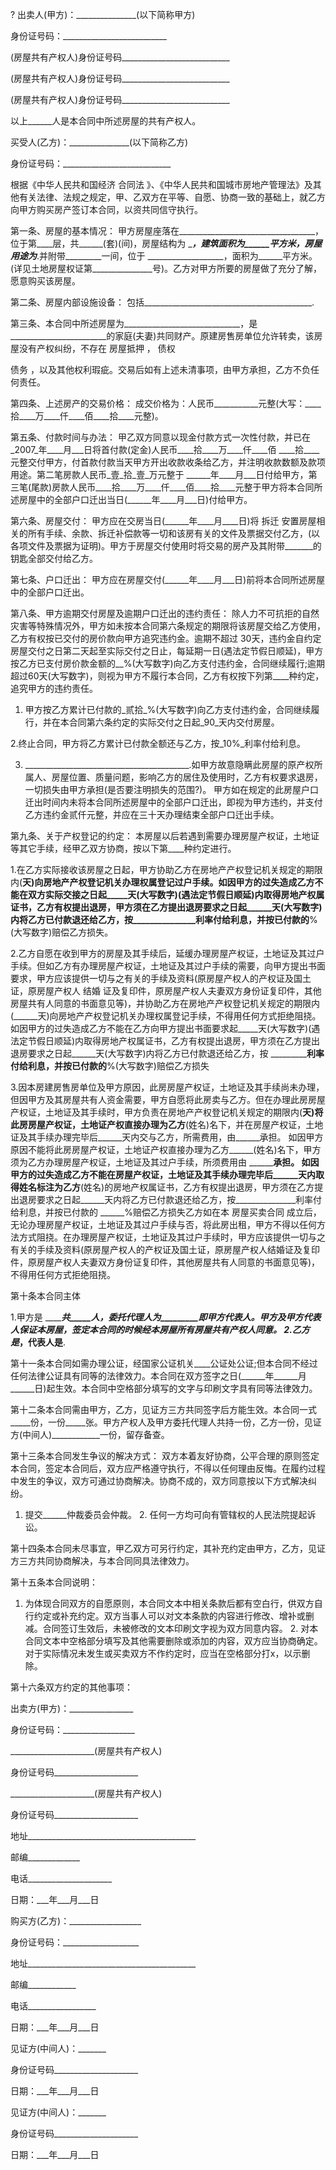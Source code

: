 
 



?
出卖人(甲方)：_______________(以下简称甲方)


身份证号码：__________________________


(房屋共有产权人)身份证号码___________________________


(房屋共有产权人)身份证号码___________________________


(房屋共有产权人)身份证号码___________________________


以上______人是本合同中所述房屋的共有产权人。


买受人(乙方)：_______________(以下简称乙方)


身份证号码：___________________________


根据《中华人民共和国经济
合同法
》、《中华人民共和国城市房地产管理法》及其他有关法律、法规之规定，甲、乙双方在平等、自愿、协商一致的基础上，就乙方向甲方购买房产签订本合同，以资共同信守执行。


第一条、房屋的基本情况： 甲方房屋座落在__________________________________，位于第____层，共______(套)(间)，房屋结构为 ________，建筑面积为______平方米，房屋用途为_______.并附带_________一间，位于 ___________________，面积为______平方米。(详见土地房屋权证第_______________号)。乙方对甲方所要的房屋做了充分了解，愿意购买该房屋。


第二条、房屋内部设施设备： 包括__________________________________________.


第三条、本合同中所述房屋为_____________________________，是________________________的家庭(夫妻)共同财产。原建房售房单位允许转卖，该房屋没有产权纠纷，不存在
房屋抵押
，
债权

债务
，以及其他权利瑕疵。交易后如有上述未清事项，由甲方承担，乙方不负任何责任。


第四条、上述房产的交易价格： 成交价格为：人民币___________元整(大写：____拾____万____仟____佰____拾____元整)。


第五条、付款时间与办法： 甲乙双方同意以现金付款方式一次性付款，并已在_2007_年____月___日将首付款(定金)人民币____拾____万____仟____佰 ____拾____元整交付甲方，付首款付款当天甲方开出收款收条给乙方，并注明收款数额及款项用途。第二笔房款人民币_壹_拾_壹_万元整于 ______年____月___日付给甲方，第三笔(尾款)房款人民币____拾____万____仟____佰____拾____元整于甲方将本合同所述房屋中的全部户口迁出当日(______年____月___日)付给甲方。


第六条、房屋交付： 甲方应在交房当日(______年____月____日)将
拆迁
安置房屋相关的所有手续、余款、拆迁补偿款等一切和该房有关的文件及票据交付乙方，(以各项文件及票据为证明)。甲方于房屋交付使用时将交易的房产及其附带_______的钥匙全部交付给乙方。


第七条、户口迁出： 甲方应在房屋交付(______年____月___日)前将本合同所述房屋中的全部户口迁出。


第八条、甲方逾期交付房屋及逾期户口迁出的违约责任： 除人力不可抗拒的自然灾害等特殊情况外，甲方如未按本合同第六条规定的期限将该房屋交给乙方使用，乙方有权按已交付的房价款向甲方追究违约金。逾期不超过 30天，违约金自约定房屋交付之日第二天起至实际交付之日止，每延期一日(遇法定节假日顺延)，甲方按乙方已支付房价款金额的__%(大写数字)向乙方支付违约金，合同继续履行;逾期超过60天(大写数字)，则视为甲方不履行本合同，乙方有权按下列第____种约定，追究甲方的违约责任。


1. 甲方按乙方累计已付款的_贰拾_%(大写数字)向乙方支付违约金，合同继续履行，并在本合同第六条约定的实际交付之日起_90_天内交付房屋。


2.终止合同，甲方将乙方累计已付款全额还与乙方，按_10%_利率付给利息。


3. _________________________________________.如甲方故意隐瞒此房屋的原产权所属人、房屋位置、质量问题，影响乙方的居住及使用时，乙方有权要求退房，一切损失由甲方承担(是否要注明损失的范围?)。 甲方如在规定的此房屋户口迁出时间内未将本合同所述房屋中的全部户口迁出，即视为甲方违约，并支付乙方违约金贰仟元整，并应在三十天办理结束全部户口迁出手续。


第九条、关于产权登记的约定： 本房屋以后若遇到需要办理房屋产权证，土地证等其它手续，经甲乙双方协商，按以下第____种约定进行。


1.在乙方实际接收该房屋之日起，甲方协助乙方在房地产产权登记机关规定的期限内(______天)向房地产产权登记机关办理权属登记过户手续。如因甲方的过失造成乙方不能在双方实际交接之日起_____天(大写数字)(遇法定节假日顺延)内取得房地产权属证书，乙方有权提出退房，甲方须在乙方提出退房要求之日起______天(大写数字)内将乙方已付款退还给乙方，按_______________利率付给利息，并按已付款的______%(大写数字)赔偿乙方损失。


2.乙方自愿在收到甲方的房屋及其手续后，延缓办理房屋产权证，土地证及其过户手续。但如乙方有办理房屋产权证，土地证及其过户手续的需要，向甲方提出书面要求，甲方应该提供一切与之有关的手续及资料(原房屋产权人的产权证及国土证，原房屋产权人
结婚
证及复印件，原房屋产权人夫妻双方身份证复印件，其他房屋共有人同意的书面意见等)，并协助乙方在房地产产权登记机关规定的期限内(______天)向房地产产权登记机关办理权属登记手续，不得用任何方式拒绝阻挠。如因甲方的过失造成乙方不能在乙方向甲方提出书面要求起_____天(大写数字)(遇法定节假日顺延)内取得房地产权属证书，乙方有权提出退房，甲方须在乙方提出退房要求之日起______天(大写数字)内将乙方已付款退还给乙方，按 _______________利率付给利息，并按已付款的______%(大写数字)赔偿乙方损失


3.因本房建房售房单位及甲方原因，此房房屋产权证，土地证及其手续尚未办理，但因甲方及其房屋共有人资金需要，甲方自愿将此房卖与乙方。但在办理此房房屋产权证，土地证及其手续时，甲方负责在房地产产权登记机关规定的期限内(______天)将此房房屋产权证，土地证产权直接办理为乙方______(姓名)名下，并在房屋产权证，土地证及其手续办理完毕后______天内交与乙方，所需费用，由______承担。 如因甲方原因不能将此房房屋产权证，土地证产权直接办理为乙方______(姓名)名下，甲方须为乙方办理房屋产权证，土地证及其过户手续，所须费用由 ____________承担。 如因甲方的过失造成乙方不能在房屋产权证，土地证及其手续办理完毕后______天内取得姓名标注为乙方______(姓名)的房地产权属证书，乙方有权提出退房，甲方须在乙方提出退房要求之日起______天内将乙方已付款退还给乙方，按_______________利率付给利息，并按已付款的 ______%赔偿乙方损失乙方如在本
房屋买卖合同
成立后，无论办理房屋产权证，土地证及其过户手续与否，将此房出租，甲方不得以任何方法方式阻挠。在办理房屋产权证，土地证及其过户手续时，甲方应该提供一切与之有关的手续及资料(原房屋产权人的产权证及国土证，原房屋产权人结婚证及复印件，原房屋产权人夫妻双方身份证复印件，其他房屋共有人同意的书面意见等)，不得用任何方式拒绝阻挠。


第十条本合同主体


1.甲方是 _____________________________________共_____人，委托代理人为_________即甲方代表人。甲方及甲方代表人保证本房屋，签定本合同的时候经本房屋所有房屋共有产权人同意。 2.乙方是_____________________，代表人是____________.


第十一条本合同如需办理公证，经国家公证机关____公证处公证;但本合同不经过任何法律公证具有同等的法律效力。本合同在双方签字之日(______年______月______日)起生效。本合同中空格部分填写的文字与印刷文字具有同等法律效力。


第十二条本合同需由甲方，乙方，见证方三方共同签字后方能生效。本合同一式_____份，一份_____张。甲方产权人及甲方委托代理人共持一份，乙方一份，见证方(中间人)____________一份，留存备查。


第十三条本合同发生争议的解决方式： 双方本着友好协商，公平合理的原则签定本合同，签定本合同后，双方应严格遵守执行，不得以任何理由反悔。在履约过程中发生的争议，双方可通过协商解决。协商不成的，双方同意按以下方式解决纠纷。


1. 提交______仲裁委员会仲裁。 2. 任何一方均可向有管辖权的人民法院提起诉讼。


第十四条本合同未尽事宜，甲乙双方可另行约定，其补充约定由甲方，乙方，见证方三方共同协商解决，与本合同同具法律效力。


第十五条本合同说明：


1. 为体现合同双方的自愿原则，本合同文本中相关条款后都有空白行，供双方自行约定或补充约定。双方当事人可以对文本条款的内容进行修改、增补或删减。合同签订生效后，未被修改的文本印刷文字视为双方同意内容。 2. 对本合同文本中空格部分填写及其他需要删除或添加的内容，双方应当协商确定。对于实际情况未发生或买卖双方不作约定时，应当在空格部分打x，以示删除。


第十六条双方约定的其他事项：


出卖方(甲方)：________________


身份证号码：__________________


_____________________(房屋共有产权人)


身份证号码_____________________


_____________________(房屋共有产权人)


身份证号码_____________________


地址__________________________________________


邮编_____________


电话_____________________


日期：___年___月___日


购买方(乙方)：__________________


身份证号码：___________________


地址__________________________________________


邮编____________


电话_________________


日期：___年___月___日


见证方(中间人)：_______


身份证号码_____________________


日期：___年___月___日


见证方(中间人)：_______


身份证号码_____________________


日期：___年___月___日
 


 

 
 
 
 
 
  


  
 

  


  


  
 
 
 
 

